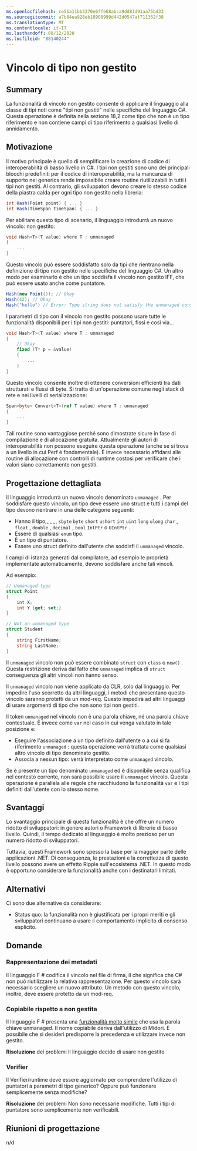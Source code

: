 ```yaml
---
ms.openlocfilehash: ce51a11bb3370e6ffe68abca9dd81d91aa75bd33
ms.sourcegitcommit: a7b84ea928eb18908999d442d0547af711362f38
ms.translationtype: MT
ms.contentlocale: it-IT
ms.lasthandoff: 08/12/2020
ms.locfileid: "88140244"
---
```

# <a name="unmanaged-type-constraint"></a>Vincolo di tipo non gestito

## <a name="summary"></a>Summary
[summary]: #summary

La funzionalità di vincolo non gestito consente di applicare il linguaggio alla classe di tipi noti come "tipi non gestiti" nelle specifiche del linguaggio C#.  Questa operazione è definita nella sezione 18,2 come tipo che non è un tipo riferimento e non contiene campi di tipo riferimento a qualsiasi livello di annidamento.  

## <a name="motivation"></a>Motivazione
[motivation]: #motivation

Il motivo principale è quello di semplificare la creazione di codice di interoperabilità di basso livello in C#. I tipi non gestiti sono uno dei principali blocchi predefiniti per il codice di interoperabilità, ma la mancanza di supporto nei generics rende impossibile creare routine riutilizzabili in tutti i tipi non gestiti. Al contrario, gli sviluppatori devono creare lo stesso codice della piastra calda per ogni tipo non gestito nella libreria:

```csharp
int Hash(Point point) { ... } 
int Hash(TimeSpan timeSpan) { ... } 
```

Per abilitare questo tipo di scenario, il linguaggio introdurrà un nuovo vincolo: non gestito:

```csharp
void Hash<T>(T value) where T : unmanaged
{
    ...
}
```

Questo vincolo può essere soddisfatto solo da tipi che rientrano nella definizione di tipo non gestito nelle specifiche del linguaggio C#. Un altro modo per esaminarlo è che un tipo soddisfa il vincolo non gestito IFF, che può essere usato anche come puntatore. 

```csharp
Hash(new Point()); // Okay 
Hash(42); // Okay
Hash("hello") // Error: Type string does not satisfy the unmanaged constraint
```

I parametri di tipo con il vincolo non gestito possono usare tutte le funzionalità disponibili per i tipi non gestiti: puntatori, fissi e così via... 

```csharp
void Hash<T>(T value) where T : unmanaged
{
    // Okay
    fixed (T* p = &value) 
    { 
        ...
    }
}
```

Questo vincolo consente inoltre di ottenere conversioni efficienti tra dati strutturati e flussi di byte. Si tratta di un'operazione comune negli stack di rete e nei livelli di serializzazione:

```csharp
Span<byte> Convert<T>(ref T value) where T : unmanaged 
{
    ...
}
```

Tali routine sono vantaggiose perché sono dimostrate sicure in fase di compilazione e di allocazione gratuita.  Attualmente gli autori di interoperabilità non possono eseguire questa operazione (anche se si trova a un livello in cui Perf è fondamentale).  È invece necessario affidarsi alle routine di allocazione con controlli di runtime costosi per verificare che i valori siano correttamente non gestiti.

## <a name="detailed-design"></a>Progettazione dettagliata
[design]: #detailed-design

Il linguaggio introdurrà un nuovo vincolo denominato `unmanaged` . Per soddisfare questo vincolo, un tipo deve essere uno struct e tutti i campi del tipo devono rientrare in una delle categorie seguenti:

- Hanno il tipo,,,,,,,, `sbyte` `byte` `short` `ushort` `int` `uint` `long` `ulong` `char` , `float` , `double` , `decimal` , `bool` `IntPtr` o `UIntPtr` .
- Essere di qualsiasi `enum` tipo.
- È un tipo di puntatore.
- Essere uno struct definito dall'utente che soddisfi il `unmanaged` vincolo.

I campi di istanza generati dal compilatore, ad esempio le proprietà implementate automaticamente, devono soddisfare anche tali vincoli. 

Ad esempio:

```csharp
// Unmanaged type
struct Point 
{ 
    int X;
    int Y {get; set;}
}

// Not an unmanaged type
struct Student 
{ 
    string FirstName;
    string LastName;
}
``` 

Il `unmanaged` vincolo non può essere combinato `struct` con `class` o `new()` . Questa restrizione deriva dal fatto che `unmanaged` implica di `struct` conseguenza gli altri vincoli non hanno senso.

Il `unmanaged` vincolo non viene applicato da CLR, solo dal linguaggio. Per impedire l'uso scorretto da altri linguaggi, i metodi che presentano questo vincolo saranno protetti da un mod-req. Questo impedirà ad altri linguaggi di usare argomenti di tipo che non sono tipi non gestiti.

Il token `unmanaged` nel vincolo non è una parola chiave, né una parola chiave contestuale. È invece come `var` nel caso in cui venga valutato in tale posizione e:

- Eseguire l'associazione a un tipo definito dall'utente o a cui si fa riferimento `unmanaged` : questa operazione verrà trattata come qualsiasi altro vincolo di tipo denominato gestito. 
- Associa a nessun tipo: verrà interpretato come `unmanaged` vincolo.

Se è presente un tipo denominato `unmanaged` ed è disponibile senza qualifica nel contesto corrente, non sarà possibile usare il `unmanaged` vincolo. Questa operazione è parallela alle regole che racchiudono la funzionalità `var` e i tipi definiti dall'utente con lo stesso nome. 

## <a name="drawbacks"></a>Svantaggi
[drawbacks]: #drawbacks

Lo svantaggio principale di questa funzionalità è che offre un numero ridotto di sviluppatori: in genere autori o Framework di librerie di basso livello.  Quindi, il tempo dedicato al linguaggio è molto prezioso per un numero ridotto di sviluppatori. 

Tuttavia, questi Framework sono spesso la base per la maggior parte delle applicazioni .NET.  Di conseguenza, le prestazioni e la correttezza di questo livello possono avere un effetto Ripple sull'ecosistema .NET.  In questo modo è opportuno considerare la funzionalità anche con i destinatari limitati.

## <a name="alternatives"></a>Alternativi
[alternatives]: #alternatives

Ci sono due alternative da considerare:

- Status quo: la funzionalità non è giustificata per i propri meriti e gli sviluppatori continuano a usare il comportamento implicito di consenso esplicito.

## <a name="questions"></a>Domande
[quesions]: #questions

### <a name="metadata-representation"></a>Rappresentazione dei metadati

Il linguaggio F # codifica il vincolo nel file di firma, il che significa che C# non può riutilizzare la relativa rappresentazione. Per questo vincolo sarà necessario scegliere un nuovo attributo. Un metodo con questo vincolo, inoltre, deve essere protetto da un mod-req.

### <a name="blittable-vs-unmanaged"></a>Copiabile rispetto a non gestita
Il linguaggio F # presenta una [funzionalità molto simile](https://docs.microsoft.com/dotnet/articles/fsharp/language-reference/generics/constraints) che usa la parola chiave unmanaged. Il nome copiabile deriva dall'utilizzo di Midori.  È possibile che si desideri predisporre la precedenza e utilizzare invece non gestito. 

**Risoluzione** dei problemi Il linguaggio decide di usare non gestito 

### <a name="verifier"></a>Verifier

Il Verifier/runtime deve essere aggiornato per comprendere l'utilizzo di puntatori a parametri di tipo generico?  Oppure può funzionare semplicemente senza modifiche?

**Risoluzione** dei problemi Non sono necessarie modifiche. Tutti i tipi di puntatore sono semplicemente non verificabili. 

## <a name="design-meetings"></a>Riunioni di progettazione

n/d
